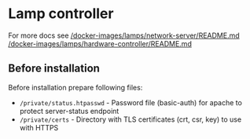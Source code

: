 # Lamp controller

For more docs see [/docker-images/lamps/network-server/README.md](../../../docker-images/lamps/network-server/README.md) [/docker-images/lamps/hardware-controller/README.md](../../../docker-images/lamps/hardware-controller/README.md)

## Before installation

Before installation prepare following files:

- `/private/status.htpasswd` - Password file (basic-auth) for apache to protect server-status endpoint
- `/private/certs` -  Directory with TLS certificates (crt, csr, key) to use with HTTPS
